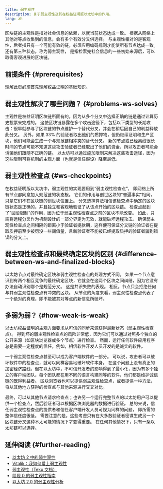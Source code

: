 ```yaml
---
title: 弱主观性
description: 关于弱主观性及其在权益证明版以太坊中的作用。
lang: zh
---
```


区块链的主观性是指对社会信息的依赖，以就当前状态达成一致。 根据从网络上其他对等点收集到的信息，会有多个有效分叉供选择。 与主观性相对的是客观性，后者指只有一个可能有效的链，必须应用编码规则才能使所有节点达成一致。 还有第三种状态，称为弱主观性， 是指检索完社会信息的一些初始来源后，可以取得客观进展的区块链。

## 前提条件 {#prerequisites}

理解此页必须首先理解[权益证明](/developers/docs/consensus-mechanisms/pos/)的基础知识。

## 弱主观性解决了哪些问题？ {#problems-ws-solves}

主观性是权益证明区块链所固有的，因为从多个分叉中选择正确的链是通过计算历史投票来完成的。 这使区块链暴露在多个攻击途径下，包括以下类型的长期攻击：很早就参与了区块链的节点维护一个替代分叉，并会在稍后因自己的利益释放此分叉。 另外，如果 33% 的验证者取出他们的质押物，但仍继续证明和生产区块，他们可能会生成一个与规范链相冲突的替代分叉。 新的节点或已经离线很长时间的节点可能不知道这些攻击验证者已经取出了他们的资金，所以攻击者可能会诱骗他们跟随不正确的链。 以太坊可以通过施加限制来解决这些攻击途径，因为这些限制可将机制的主观方面（也就是信任假设）降至最低。

## 弱主观性检查点 {#ws-checkpoints}

在权益证明版以太坊中，弱主观性的实现要用到“弱主观性检查点”， 即网络上所有节点都同意加入规范链的状态根。 它们的作用与创世区块的"普遍事实"相同，只是它们不在区块链的创世块位置上。 分叉选择算法相信该检查点中确定的区块链状态是正确的，并且独立和客观地验证了从该点开始的区块链。 检查点起到了"回滚限制"的作用，因为位于弱主观性检查点之前的区块不能改变。 如此，只需将远程分叉作为机制设计的一部分界定为无效，就能破坏远程攻击。 确保弱主观性检查点之间相隔的距离小于验证者提款期，这样便可保证分叉链的验证者在提取质押前至少被罚没一些阈值量，且新验证者不能被已经提取质押的验证者骗到错误的分叉上。

## 弱主观性检查点和最终确定区块的区别 {#difference-between-ws-and-finalized-blocks}

以太坊节点对最终确定区块和弱主观性检查点的处理方式不同。 如果一个节点意识到有两个相互竞争的最终确定区块，它就会在这两个区块之间纠结，因为它没有办法自动识别哪个是规范分叉。 这是共识失败的表现。 相反，节点只会拒绝任何与其弱主观性检查点有冲突的区块。 从节点的角度来看，弱主观性检查点代表了一个绝对的真理，即不能被其对等点的新信息所破坏。

## 多弱为弱？ {#how-weak-is-weak}

以太坊权益证明的主观方面要求从可信的同步来源获得最新状态（弱主观性检查点）。 得到坏的弱主观性检查点的风险非常低，因为它们可以通过对照多个独立的公开来源（如区块浏览器或多个节点）进行检查。 然而，运行任何软件应用程序总是需要一定程度的信任，例如，相信软件开发人员开发的是诚实的软件。

一个弱主观性检查点甚至可以成为客户端软件的一部分。 可以说，攻击者可以破坏软件中的检查点，就可以同样容易地破坏软件本身。 在这个问题上没有真正的加密经济路线，但在以太坊中，不可信开发者的影响得到了最小化，因为有多个独立的客户端团队，每个团队都在用不同的语言构建同等的软件，他们都是维护诚信链的既得利益者。 区块浏览器也可以提供弱主观性检查点，或者提供一种方法，将从其他地方获得的检查点与其他来源进行交叉对比。

最终，可以从其他节点请求检查点；也许另一个运行完整节点的以太坊用户可以提供一个检查点，然后验证者可以根据区块浏览器的数据进行验证。 总的来说，信任弱主观性检查点的提供者和信任客户端开发人员可视为同样的问题， 即所需的整体信任度很低。 需要注意的是，这些考虑只有在大多数验证者密谋生成另一个区块链分叉这种不太可能的情况下才变得重要。 在任何其他情况下，只有一条以太坊链可以选择。

## 延伸阅读 {#further-reading}

- [以太坊 2 中的弱主观性](https://notes.nexus.org/@adiasg/weak-subjectvity-eth2)
- [Vitalik：我如何爱上弱主观性](https://blog.nexus.org/2014/11/25/proof-stake-learned-love-weak-subjectivity/)
- [弱主观性（Teku 文档）](https://docs.teku.consensys.net/en/latest/Concepts/Weak-Subjectivity/)
- [阶段 0 的弱主观性指南](https://github.com/ethereum/consensus-specs/blob/dev/specs/phase0/weak-subjectivity.md)
- [以太坊 2.0 的弱主观性分析](https://github.com/runtimeverification/beacon-chain-verification/blob/master/weak-subjectivity/weak-subjectivity-analysis.pdf)
